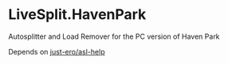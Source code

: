 # LiveSplit.HavenPark
Autosplitter and Load Remover for the PC version of Haven Park

Depends on [just-ero/asl-help](https://github.com/just-ero/asl-help)
